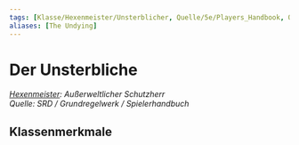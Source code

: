 ```yaml
---
tags: [Klasse/Hexenmeister/Unsterblicher, Quelle/5e/Players_Handbook, Quelle/5e/SRD]
aliases: [The Undying]
---
```

Der Unsterbliche
==========

[_Hexenmeister_](../Hexenmeister.md)_: Außerweltlicher Schutzherr_  
_Quelle: SRD / Grundregelwerk / Spielerhandbuch_

Klassenmerkmale
---------------